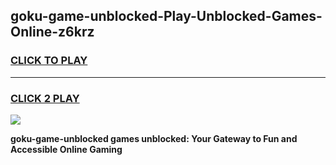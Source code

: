 
## goku-game-unblocked-Play-Unblocked-Games-Online-z6krz
<h3>
<a href="https://premium76.site?title=goku-game-unblocked&ref=24A">CLICK TO PLAY</a></h3>
<hr>

<h3>
<a href="https://premium76.site?title=goku-game-unblocked&ref=24A">CLICK 2 PLAY</a>
  
</h3>

<a href="https://premium76.site?title=goku-game-unblocked&ref=24A"><img src="https://clearcache.store/games.png"></a>


**goku-game-unblocked games unblocked: Your Gateway to Fun and Accessible Online Gaming**
